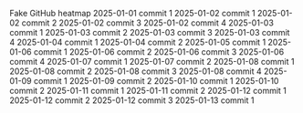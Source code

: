 Fake GitHub heatmap
2025-01-01 commit 1
2025-01-02 commit 1
2025-01-02 commit 2
2025-01-02 commit 3
2025-01-02 commit 4
2025-01-03 commit 1
2025-01-03 commit 2
2025-01-03 commit 3
2025-01-03 commit 4
2025-01-04 commit 1
2025-01-04 commit 2
2025-01-05 commit 1
2025-01-06 commit 1
2025-01-06 commit 2
2025-01-06 commit 3
2025-01-06 commit 4
2025-01-07 commit 1
2025-01-07 commit 2
2025-01-08 commit 1
2025-01-08 commit 2
2025-01-08 commit 3
2025-01-08 commit 4
2025-01-09 commit 1
2025-01-09 commit 2
2025-01-10 commit 1
2025-01-10 commit 2
2025-01-11 commit 1
2025-01-11 commit 2
2025-01-12 commit 1
2025-01-12 commit 2
2025-01-12 commit 3
2025-01-13 commit 1
